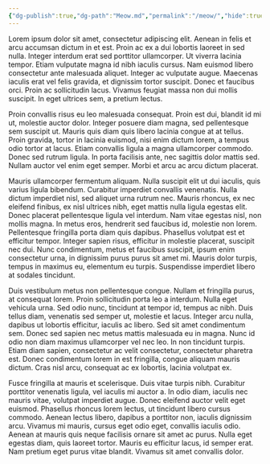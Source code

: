 ```yaml
---
{"dg-publish":true,"dg-path":"Meow.md","permalink":"/meow/","hide":true,"dgEnableSearch":"false"}
---
```




Lorem ipsum dolor sit amet, consectetur adipiscing elit. Aenean in felis et arcu accumsan dictum in et est. Proin ac ex a dui lobortis laoreet in sed nulla. Integer interdum erat sed porttitor ullamcorper. Ut viverra lacinia tempor. Etiam vulputate magna id nibh iaculis cursus. Nam euismod libero consectetur ante malesuada aliquet. Integer ac vulputate augue. Maecenas iaculis erat vel felis gravida, et dignissim tortor suscipit. Donec et faucibus orci. Proin ac sollicitudin lacus. Vivamus feugiat massa non dui mollis suscipit. In eget ultrices sem, a pretium lectus.

Proin convallis risus eu leo malesuada consequat. Proin est dui, blandit id mi ut, molestie auctor dolor. Integer posuere diam magna, sed pellentesque sem suscipit ut. Mauris quis diam quis libero lacinia congue at at tellus. Proin gravida, tortor in lacinia euismod, nisi enim dictum lorem, a tempus odio tortor at lacus. Etiam convallis ligula a magna ullamcorper commodo. Donec sed rutrum ligula. In porta facilisis ante, nec sagittis dolor mattis sed. Nullam auctor vel enim eget semper. Morbi et arcu ac arcu dictum placerat.

Mauris ullamcorper fermentum aliquam. Nulla suscipit elit ut dui iaculis, quis varius ligula bibendum. Curabitur imperdiet convallis venenatis. Nulla dictum imperdiet nisl, sed aliquet urna rutrum nec. Mauris rhoncus, ex nec eleifend finibus, ex nisl ultrices nibh, eget mattis nulla ligula egestas elit. Donec placerat pellentesque ligula vel interdum. Nam vitae egestas nisl, non mollis magna. In metus eros, hendrerit sed faucibus id, molestie non lorem. Pellentesque fringilla porta diam quis dapibus. Phasellus volutpat est et efficitur tempor. Integer sapien risus, efficitur in molestie placerat, suscipit nec dui. Nunc condimentum, metus et faucibus suscipit, ipsum enim consectetur urna, in dignissim purus purus sit amet mi. Mauris dolor turpis, tempus in maximus eu, elementum eu turpis. Suspendisse imperdiet libero at sodales tincidunt.

Duis vestibulum metus non pellentesque congue. Nullam et fringilla purus, at consequat lorem. Proin sollicitudin porta leo a interdum. Nulla eget vehicula urna. Sed odio nunc, tincidunt at tempor id, tempus ac nibh. Duis tellus diam, venenatis sed semper ut, molestie et lacus. Integer arcu nulla, dapibus ut lobortis efficitur, iaculis ac libero. Sed sit amet condimentum sem. Donec sed sapien nec metus mattis malesuada eu in magna. Nunc id odio non diam maximus ullamcorper vel nec leo. In non tincidunt turpis. Etiam diam sapien, consectetur ac velit consectetur, consectetur pharetra est. Donec condimentum lorem in est fringilla, congue aliquam mauris dictum. Cras nisl arcu, consequat ac ex lobortis, lacinia volutpat ex.

Fusce fringilla at mauris et scelerisque. Duis vitae turpis nibh. Curabitur porttitor venenatis ligula, vel iaculis mi auctor a. In odio diam, iaculis nec mauris vitae, volutpat imperdiet augue. Donec eleifend auctor velit eget euismod. Phasellus rhoncus lorem lectus, ut tincidunt libero cursus commodo. Aenean lectus libero, dapibus a porttitor non, iaculis dignissim arcu. Vivamus mi mauris, cursus eget odio eget, convallis iaculis odio. Aenean at mauris quis neque facilisis ornare sit amet ac purus. Nulla eget egestas diam, quis laoreet tortor. Mauris eu efficitur lacus, id semper erat. Nam pretium eget purus vitae blandit. Vivamus sit amet convallis dolor.
